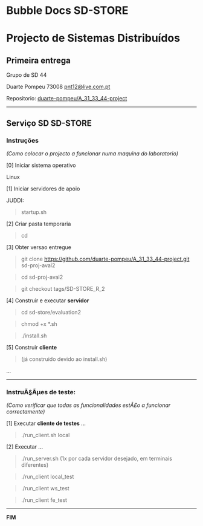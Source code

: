 # Bubble Docs SD-STORE

# Projecto de Sistemas Distribuídos #

## Primeira entrega ##

Grupo de SD 44

Duarte Pompeu 73008 pnt12@live.com.pt


Repositorio:
[duarte-pompeu/A_31_33_44-project](https://github.com/duarte-pompeu/A_31_33_44-project)


-------------------------------------------------------------------------------

## Serviço SD SD-STORE 

### Instruções 
*(Como colocar o projecto a funcionar numa maquina do laboratorio)*

[0] Iniciar sistema operativo

Linux


[1] Iniciar servidores de apoio

JUDDI:
> startup.sh

[2] Criar pasta temporaria

> cd


[3] Obter versao entregue

> git clone https://github.com/duarte-pompeu/A_31_33_44-project.git sd-proj-aval2

> cd sd-proj-aval2

> git checkout tags/SD-STORE_R_2


[4] Construir e executar **servidor**

> cd sd-store/evaluation2

> chmod +x *.sh

> ./install.sh


[5] Construir **cliente**

> (já construido devido ao install.sh)

...


-------------------------------------------------------------------------------

### InstruÃ§Ãµes de teste: ###
*(Como verificar que todas as funcionalidades estÃ£o a funcionar correctamente)*


[1] Executar **cliente de testes** ...

> ./run_client.sh local


[2] Executar ...

> ./run_server.sh
(1x por cada servidor desejado, em terminais diferentes)

> ./run_client local_test

> ./run_client ws_test

> ./run_client fe_test



-------------------------------------------------------------------------------
**FIM**
